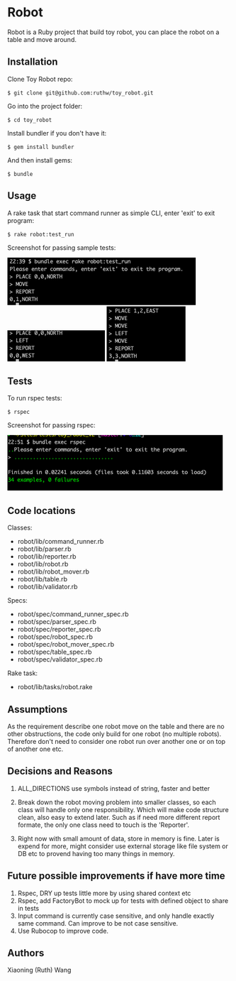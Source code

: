 # Robot

Robot is a Ruby project that build toy robot, you can place the robot on a table and move around.

## Installation

Clone Toy Robot repo:

    $ git clone git@github.com:ruthw/toy_robot.git

Go into the project folder:

    $ cd toy_robot

Install bundler if you don't have it:

    $ gem install bundler

And then install gems:

    $ bundle

## Usage

A rake task that start command runner as simple CLI, enter 'exit' to exit program:

    $ rake robot:test_run

Screenshot for passing sample tests:

![Image of sample 1](./images/sample_test_run_1.png)
![Image of sample 2](./images/sample_test_run_2.png)
![Image of sample 3](./images/sample_test_run_3.png)

## Tests

To run rspec tests:

    $ rspec

Screenshot for passing rspec:

![Image of sample test run](./images/rspec_run.png)

## Code locations

Classes:
- robot/lib/command_runner.rb
- robot/lib/parser.rb
- robot/lib/reporter.rb
- robot/lib/robot.rb
- robot/lib/robot_mover.rb
- robot/lib/table.rb
- robot/lib/validator.rb

Specs:
- robot/spec/command_runner_spec.rb
- robot/spec/parser_spec.rb
- robot/spec/reporter_spec.rb
- robot/spec/robot_spec.rb
- robot/spec/robot_mover_spec.rb
- robot/spec/table_spec.rb
- robot/spec/validator_spec.rb

Rake task:
- robot/lib/tasks/robot.rake

## Assumptions
As the requirement describe one robot move on the table and there are no other obstructions, the code only build for one robot (no multiple robots). Therefore don't need to consider one robot run over another one or on top of another one etc.

## Decisions and Reasons
1. ALL_DIRECTIONS use symbols instead of string, faster and better

2. Break down the robot moving problem into smaller classes, so each class will handle only one responsibility. Which will make code structure clean, also easy to extend later. Such as if need more different report formate, the only one class need to touch is the 'Reporter'.

3. Right now with small amount of data, store in memory is fine. Later is expend for more, might consider use external storage like file system or DB etc to provend having too many things in memory.

## Future possible improvements if have more time
1. Rspec, DRY up tests little more by using shared context etc
2. Rspec, add FactoryBot to mock up for tests with defined object to share in tests
3. Input command is currently case sensitive, and only handle exactly same command. Can improve to be not case sensitive.
4. Use Rubocop to improve code.


## Authors
Xiaoning (Ruth) Wang